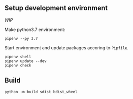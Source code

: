 ## Setup development environment
*WIP*

Make python3.7 environment:
```shell
pipenv --py 3.7
```
Start environment and update packages accoring to `Pipfile`.
```shell
pipenv shell 
pipenv update --dev
pipenv check
```

## Build

```shell
python -m build sdist bdist_wheel
```